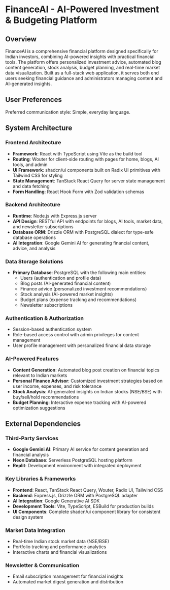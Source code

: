 # FinanceAI - AI-Powered Investment & Budgeting Platform

## Overview

FinanceAI is a comprehensive financial platform designed specifically for Indian investors, combining AI-powered insights with practical financial tools. The platform offers personalized investment advice, automated blog content generation, stock analysis, budget planning, and real-time market data visualization. Built as a full-stack web application, it serves both end users seeking financial guidance and administrators managing content and AI-generated insights.

## User Preferences

Preferred communication style: Simple, everyday language.

## System Architecture

### Frontend Architecture
- **Framework**: React with TypeScript using Vite as the build tool
- **Routing**: Wouter for client-side routing with pages for home, blogs, AI tools, and admin
- **UI Framework**: shadcn/ui components built on Radix UI primitives with Tailwind CSS for styling
- **State Management**: TanStack React Query for server state management and data fetching
- **Form Handling**: React Hook Form with Zod validation schemas

### Backend Architecture
- **Runtime**: Node.js with Express.js server
- **API Design**: RESTful API with endpoints for blogs, AI tools, market data, and newsletter subscriptions
- **Database ORM**: Drizzle ORM with PostgreSQL dialect for type-safe database operations
- **AI Integration**: Google Gemini AI for generating financial content, advice, and analysis

### Data Storage Solutions
- **Primary Database**: PostgreSQL with the following main entities:
  - Users (authentication and profile data)
  - Blog posts (AI-generated financial content)
  - Finance advice (personalized investment recommendations)
  - Stock analysis (AI-powered market insights)
  - Budget plans (expense tracking and recommendations)
  - Newsletter subscriptions

### Authentication & Authorization
- Session-based authentication system
- Role-based access control with admin privileges for content management
- User profile management with personalized financial data storage

### AI-Powered Features
- **Content Generation**: Automated blog post creation on financial topics relevant to Indian markets
- **Personal Finance Advisor**: Customized investment strategies based on user income, expenses, and risk tolerance
- **Stock Analysis**: AI-generated insights on Indian stocks (NSE/BSE) with buy/sell/hold recommendations
- **Budget Planning**: Interactive expense tracking with AI-powered optimization suggestions

## External Dependencies

### Third-Party Services
- **Google Gemini AI**: Primary AI service for content generation and financial analysis
- **Neon Database**: Serverless PostgreSQL hosting platform
- **Replit**: Development environment with integrated deployment

### Key Libraries & Frameworks
- **Frontend**: React, TanStack React Query, Wouter, Radix UI, Tailwind CSS
- **Backend**: Express.js, Drizzle ORM with PostgreSQL adapter
- **AI Integration**: Google Generative AI SDK
- **Development Tools**: Vite, TypeScript, ESBuild for production builds
- **UI Components**: Complete shadcn/ui component library for consistent design system

### Market Data Integration
- Real-time Indian stock market data (NSE/BSE)
- Portfolio tracking and performance analytics
- Interactive charts and financial visualizations

### Newsletter & Communication
- Email subscription management for financial insights
- Automated market digest generation and distribution